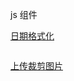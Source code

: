 js 组件

[日期格式化](https://github.com/sczhc/js_common-components/blob/master/DateFormat/index.js)
```
```
[上传裁剪图片](https://github.com/sczhc/js_common-components/blob/master/UploadTailoring/index.js)
